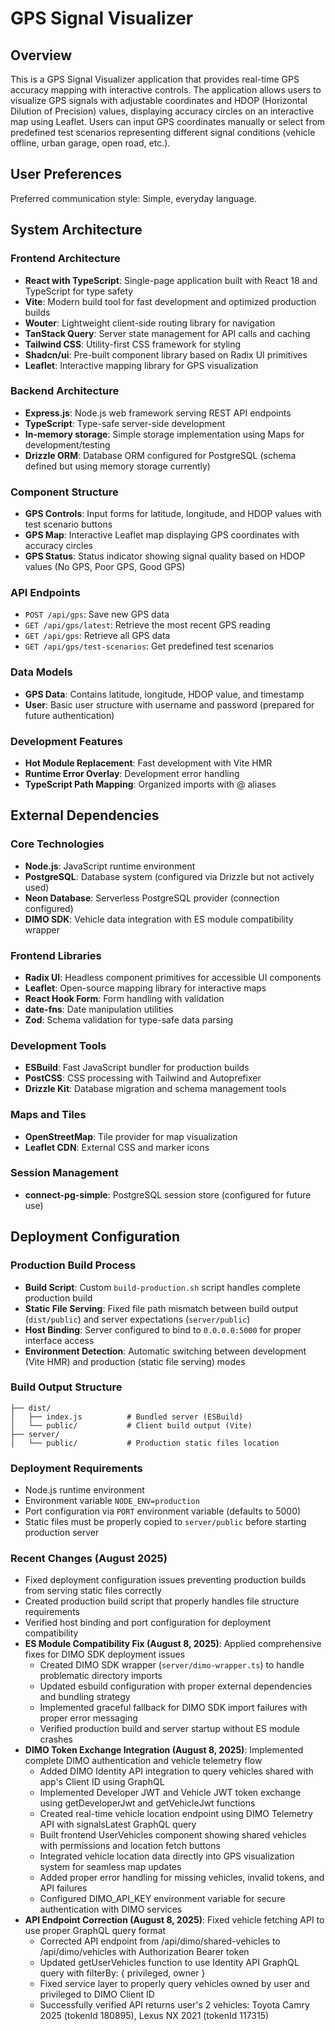 # GPS Signal Visualizer

## Overview

This is a GPS Signal Visualizer application that provides real-time GPS accuracy mapping with interactive controls. The application allows users to visualize GPS signals with adjustable coordinates and HDOP (Horizontal Dilution of Precision) values, displaying accuracy circles on an interactive map using Leaflet. Users can input GPS coordinates manually or select from predefined test scenarios representing different signal conditions (vehicle offline, urban garage, open road, etc.).

## User Preferences

Preferred communication style: Simple, everyday language.

## System Architecture

### Frontend Architecture
- **React with TypeScript**: Single-page application built with React 18 and TypeScript for type safety
- **Vite**: Modern build tool for fast development and optimized production builds
- **Wouter**: Lightweight client-side routing library for navigation
- **TanStack Query**: Server state management for API calls and caching
- **Tailwind CSS**: Utility-first CSS framework for styling
- **Shadcn/ui**: Pre-built component library based on Radix UI primitives
- **Leaflet**: Interactive mapping library for GPS visualization

### Backend Architecture  
- **Express.js**: Node.js web framework serving REST API endpoints
- **TypeScript**: Type-safe server-side development
- **In-memory storage**: Simple storage implementation using Maps for development/testing
- **Drizzle ORM**: Database ORM configured for PostgreSQL (schema defined but using memory storage currently)

### Component Structure
- **GPS Controls**: Input forms for latitude, longitude, and HDOP values with test scenario buttons
- **GPS Map**: Interactive Leaflet map displaying GPS coordinates with accuracy circles
- **GPS Status**: Status indicator showing signal quality based on HDOP values (No GPS, Poor GPS, Good GPS)

### API Endpoints
- `POST /api/gps`: Save new GPS data
- `GET /api/gps/latest`: Retrieve the most recent GPS reading  
- `GET /api/gps`: Retrieve all GPS data
- `GET /api/gps/test-scenarios`: Get predefined test scenarios

### Data Models
- **GPS Data**: Contains latitude, longitude, HDOP value, and timestamp
- **User**: Basic user structure with username and password (prepared for future authentication)

### Development Features
- **Hot Module Replacement**: Fast development with Vite HMR
- **Runtime Error Overlay**: Development error handling
- **TypeScript Path Mapping**: Organized imports with @ aliases

## External Dependencies

### Core Technologies
- **Node.js**: JavaScript runtime environment
- **PostgreSQL**: Database system (configured via Drizzle but not actively used)
- **Neon Database**: Serverless PostgreSQL provider (connection configured)
- **DIMO SDK**: Vehicle data integration with ES module compatibility wrapper

### Frontend Libraries  
- **Radix UI**: Headless component primitives for accessible UI components
- **Leaflet**: Open-source mapping library for interactive maps
- **React Hook Form**: Form handling with validation
- **date-fns**: Date manipulation utilities
- **Zod**: Schema validation for type-safe data parsing

### Development Tools
- **ESBuild**: Fast JavaScript bundler for production builds
- **PostCSS**: CSS processing with Tailwind and Autoprefixer
- **Drizzle Kit**: Database migration and schema management tools

### Maps and Tiles
- **OpenStreetMap**: Tile provider for map visualization
- **Leaflet CDN**: External CSS and marker icons

### Session Management
- **connect-pg-simple**: PostgreSQL session store (configured for future use)

## Deployment Configuration

### Production Build Process
- **Build Script**: Custom `build-production.sh` script handles complete production build
- **Static File Serving**: Fixed file path mismatch between build output (`dist/public`) and server expectations (`server/public`)
- **Host Binding**: Server configured to bind to `0.0.0.0:5000` for proper interface access
- **Environment Detection**: Automatic switching between development (Vite HMR) and production (static file serving) modes

### Build Output Structure
```
├── dist/
│   ├── index.js          # Bundled server (ESBuild)
│   └── public/           # Client build output (Vite)
├── server/
│   └── public/           # Production static files location
```

### Deployment Requirements
- Node.js runtime environment
- Environment variable `NODE_ENV=production`
- Port configuration via `PORT` environment variable (defaults to 5000)
- Static files must be properly copied to `server/public` before starting production server

### Recent Changes (August 2025)
- Fixed deployment configuration issues preventing production builds from serving static files correctly
- Created production build script that properly handles file structure requirements
- Verified host binding and port configuration for deployment compatibility
- **ES Module Compatibility Fix (August 8, 2025)**: Applied comprehensive fixes for DIMO SDK deployment issues
  - Created DIMO SDK wrapper (`server/dimo-wrapper.ts`) to handle problematic directory imports
  - Updated esbuild configuration with proper external dependencies and bundling strategy
  - Implemented graceful fallback for DIMO SDK import failures with proper error messaging
  - Verified production build and server startup without ES module crashes
- **DIMO Token Exchange Integration (August 8, 2025)**: Implemented complete DIMO authentication and vehicle telemetry flow
  - Added DIMO Identity API integration to query vehicles shared with app's Client ID using GraphQL
  - Implemented Developer JWT and Vehicle JWT token exchange using getDeveloperJwt and getVehicleJwt functions
  - Created real-time vehicle location endpoint using DIMO Telemetry API with signalsLatest GraphQL query
  - Built frontend UserVehicles component showing shared vehicles with permissions and location fetch buttons
  - Integrated vehicle location data directly into GPS visualization system for seamless map updates
  - Added proper error handling for missing vehicles, invalid tokens, and API failures
  - Configured DIMO_API_KEY environment variable for secure authentication with DIMO services
- **API Endpoint Correction (August 8, 2025)**: Fixed vehicle fetching API to use proper GraphQL query format
  - Corrected API endpoint from /api/dimo/shared-vehicles to /api/dimo/vehicles with Authorization Bearer token
  - Updated getUserVehicles function to use Identity API GraphQL query with filterBy: { privileged, owner }
  - Fixed service layer to properly query vehicles owned by user and privileged to DIMO Client ID
  - Successfully verified API returns user's 2 vehicles: Toyota Camry 2025 (tokenId 180895), Lexus NX 2021 (tokenId 117315)
